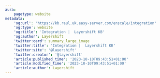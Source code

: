 ```yaml
---
aura:
    pagetype: website
metadata:
    'og:url': 'https://kb.raul.uk.easy-server.com/enscale/integration'
    'og:type': website
    'og:title': 'Integration |  Layershift KB'
    'og:author': Layershift
    'twitter:card': summary_large_image
    'twitter:title': 'Integration |  Layershift KB'
    'twitter:site': '@layershift'
    'twitter:creator': '@layershift'
    'article:published_time': '2023-10-10T09:43:51+01:00'
    'article:modified_time': '2023-10-10T09:43:51+01:00'
    'article:author': Layershift
---
```


